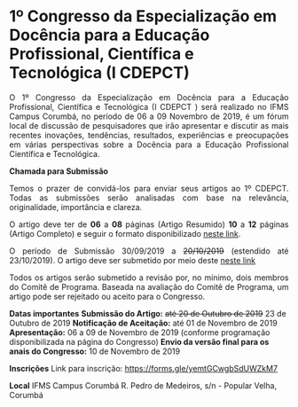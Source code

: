 # 1º Congresso da Especialização em Docência para a Educação Profissional, Científica e Tecnológica (I CDEPCT)

<p align="justify">
O 1º Congresso da Especialização em Docência para a Educação Profissional, Científica e Tecnológica (I  CDEPCT )  será realizado no IFMS Campus Corumbá, no período de  06 a 09 Novembro de 2019, é um fórum local de discussão de pesquisadores que irão apresentar e discutir as mais recentes inovações, tendências, resultados, experiências e preocupações em várias perspectivas sobre a Docência para a Educação Profissional Científica e Tecnológica.</p>

<html>
  <title>1º Congresso da Especialização em Docência para a Educação Profissional, Científica e Tecnológica (I CDEPCT)</title>
<b>Chamada para Submissão</b>
<p align="justify">
Temos o prazer de convidá-los para enviar seus artigos ao 1º CDEPCT. Todas as submissões serão analisadas com base na relevância, originalidade, importância e clareza.</p>

<p align="justify">O artigo deve ter de <b>06</b> a <b>08</b> páginas (Artigo Resumido) <b>10</b> a <b>12</b> páginas  (Artigo Completo) e seguir o formato disponibilizado <a target="_blank" href="https://bit.ly/2kYYcfr">neste link</a>.</p>

<p align="justify">O período de Submissão 30/09/2019 a <strike>20/10/2019</strike> (estendido até 23/10/2019). O artigo deve ser submetido por meio deste <a target="_blank" href="https://forms.gle/szq8REJ7ydH6FMp18">neste link</a></p>

<p align="justify">Todos os artigos serão submetido a revisão por, no mínimo, dois membros do Comitê de Programa. Baseada na avaliação do Comitê de Programa, um artigo pode ser rejeitado ou aceito para o Congresso.</p>

<b>Datas importantes</b>
<b>Submissão do Artigo:</b> <strike>até 20 de Outubro de 2019</strike> 23 de Outubro de 2019
<b>Notificação de Aceitação:</b> até 01 de Novembro de 2019
<b>Apresentação:</b> 06 a 09 de Novembro de 2019 (conforme programação disponibilizada na página do Congresso)
<b>Envio da versão final para os anais do Congresso:</b> 10 de Novembro de 2019

<b>Inscrições</b>
Link para inscrição: https://forms.gle/yemtGCwgbSdUWZkM7


<b>Local</b>
IFMS Campus Corumbá
R. Pedro de Medeiros, s/n - Popular Velha, Corumbá

</html>
